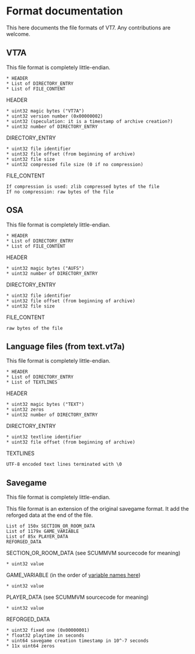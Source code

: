 # Format documentation

This here documents the file formats of VT7. Any contributions are welcome.

## VT7A

This file format is completely little-endian.

```
* HEADER
* List of DIRECTORY_ENTRY
* List of FILE_CONTENT
```

HEADER
```
* uint32 magic bytes ("VT7A")
* uint32 version number (0x00000002)
* uint32 (speculation: it is a timestamp of archive creation?)
* uint32 number of DIRECTORY_ENTRY
```

DIRECTORY_ENTRY
```
* uint32 file identifier
* uint32 file offset (from beginning of archive)
* uint32 file size
* uint32 compressed file size (0 if no compression)
```

FILE_CONTENT
```
If compression is used: zlib compressed bytes of the file
If no compression: raw bytes of the file
```

## OSA

This file format is completely little-endian.

```
* HEADER
* List of DIRECTORY_ENTRY
* List of FILE_CONTENT
```

HEADER
```
* uint32 magic bytes ("AUFS")
* uint32 number of DIRECTORY_ENTRY
```

DIRECTORY_ENTRY
```
* uint32 file identifier
* uint32 file offset (from beginning of archive)
* uint32 file size
```

FILE_CONTENT
```
raw bytes of the file
```

## Language files (from text.vt7a)

This file format is completely little-endian.

```
* HEADER
* List of DIRECTORY_ENTRY
* List of TEXTLINES
```

HEADER
```
* uint32 magic bytes ("TEXT")
* uint32 zeros
* uint32 number of DIRECTORY_ENTRY
```

DIRECTORY_ENTRY
```
* uint32 textline identifier
* uint32 file offset (from beginning of archive)
```

TEXTLINES
```
UTF-8 encoded text lines terminated with \0
```

## Savegame

This file format is completely little-endian.

This file format is an extension of the original savegame format. It add the
reforged data at the end of the file.

```
List of 150x SECTION_OR_ROOM_DATA
List of 1179x GAME_VARIABLE
List of 85x PLAYER_DATA
REFORGED_DATA
```

SECTION_OR_ROOM_DATA
(see SCUMMVM sourcecode for meaning)
```
* uint32 value
```

GAME_VARIABLE
(in the order of [variable names here](src/codecs/save_codec.rs))
```
* uint32 value
```

PLAYER_DATA
(see SCUMMVM sourcecode for meaning)
```
* uint32 value
```

REFORGED_DATA
```
* uint32 fixed one (0x00000001)
* float32 playtime in seconds
* uint64 savegame creation timestamp in 10^-7 seconds
* 11x uint64 zeros
```